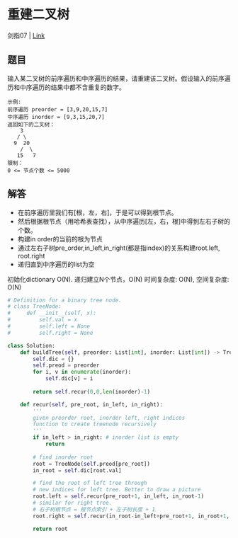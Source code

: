 # 重建二叉树
剑指07 | [Link](https://leetcode-cn.com/problems/zhong-jian-er-cha-shu-lcof/)

## 题目
输入某二叉树的前序遍历和中序遍历的结果，请重建该二叉树。假设输入的前序遍历和中序遍历的结果中都不含重复的数字。
```
示例:
前序遍历 preorder = [3,9,20,15,7]
中序遍历 inorder = [9,3,15,20,7]
返回如下的二叉树：
    3
   / \
  9  20
    /  \
   15   7
限制：
0 <= 节点个数 <= 5000
```

## 解答
* 在前序遍历里我们有[根，左，右]，于是可以得到根节点。
* 然后根据根节点（用哈希表查找），从中序遍历[左，右，根]中得到左右子树的个数。
* 构建in order的当前的根为节点
* 通过左右子树pre_order,in_left,in_right(都是指index)的关系构建root.left, root.right
* 递归直到中序遍历的list为空

初始化dictionary O(N). 递归建立N个节点，O(N)
时间复杂度: O(N), 空间复杂度: O(N)
```python
# Definition for a binary tree node.
# class TreeNode:
#     def __init__(self, x):
#         self.val = x
#         self.left = None
#         self.right = None

class Solution:
    def buildTree(self, preorder: List[int], inorder: List[int]) -> TreeNode:
        self.dic = {}
        self.preod = preorder
        for i, v in enumerate(inorder):
            self.dic[v] = i
        
        return self.recur(0,0,len(inorder)-1)

    def recur(self, pre_root, in_left, in_right):
        '''
        given preorder root, inorder left, right indices
        function to create treenode recursively
        '''
        if in_left > in_right: # inorder list is empty
            return        
        
        # find inorder root
        root = TreeNode(self.preod[pre_root])
        in_root = self.dic[root.val]

        # find the root of left tree through
        # new indices for left tree. Better to draw a picture
        root.left = self.recur(pre_root+1, in_left, in_root-1)
        # similar for right tree. 
        # 右子树根节点 = 根节点索引 + 左子树长度 + 1
        root.right = self.recur(in_root-in_left+pre_root+1, in_root+1, in_right)

        return root
```